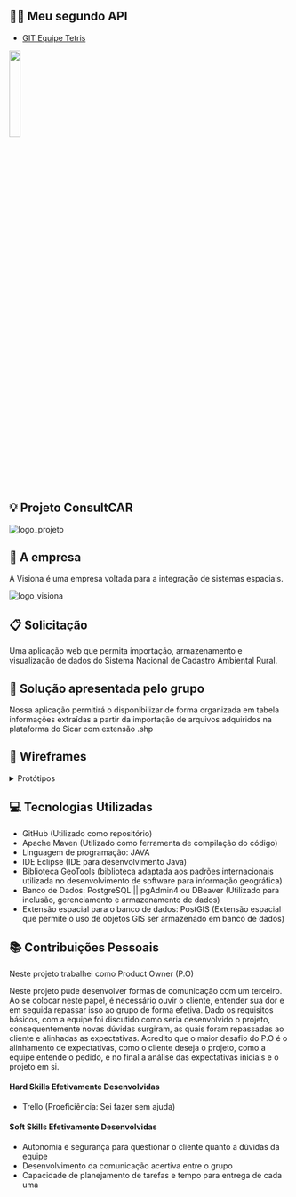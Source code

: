 ## :biking_woman: Meu segundo API

* [GIT Equipe Tetris](https://github.com/equipe-tetris/ConsultCAR) 
 <img src = "https://github.com/alexiakarine/Projeto-integrador/blob/master/Icons/tetris.jpg" width= "20%"/>



## :bulb: Projeto ConsultCAR
![logo_projeto](https://github.com/alexiakarine/Projeto-integrador/blob/master/Icons/LogoConsultCAR_50px.png)

## :briefcase: A empresa
A Visiona é uma empresa voltada para a integração de sistemas espaciais. 

![logo_visiona](https://github.com/alexiakarine/Projeto-integrador/blob/master/Icons/logoVISIONA.png)

## :clipboard: Solicitação 
Uma aplicação web que permita importação, armazenamento e visualização de dados do Sistema Nacional de Cadastro Ambiental Rural.

## :pushpin: Solução apresentada pelo grupo
Nossa aplicação permitirá o disponibilizar de forma organizada em tabela informações extraídas a partir da importação de arquivos adquiridos na plataforma do Sicar com extensão .shp

## :art: Wireframes
<details>
<summary>Protótipos</summary>

Tela principal <br>
![tela_principal](https://github.com/alexiakarine/Projeto-integrador/blob/master/Icons/Wireframe_telaPrincipal.jpeg)

Tela de entrada de arquivo <br>
![tela_entrada](https://github.com/alexiakarine/Projeto-integrador/blob/master/Icons/Wireframe_telaDirEntrada.arqComp.jpeg)

Tela de saída de arquivo <br>
![tela_saida](https://github.com/alexiakarine/Projeto-integrador/blob/master/Icons/Wireframe_telaDirSaida.arqDescomp.jpeg)

Tela de conexão bem sucedida <br>
![tela_conexao_sucedida](https://github.com/alexiakarine/Projeto-integrador/blob/master/Icons/Wireframe_telaConexaoBemSucedida.jpeg)

Tela de log <br>
![tela_log](https://github.com/alexiakarine/Projeto-integrador/blob/master/Icons/Wireframe_telaLog.jpeg)
</details>
  
## :computer: Tecnologias Utilizadas
- GitHub (Utilizado como repositório)
- Apache Maven (Utilizado como ferramenta de compilação do código)
- Linguagem de programação:  JAVA 
- IDE Eclipse (IDE para desenvolvimento Java)
- Biblioteca GeoTools (biblioteca adaptada aos padrões internacionais utilizada no desenvolvimento de software para informação geográfica)
- Banco de Dados: PostgreSQL || pgAdmin4 ou DBeaver (Utilizado para inclusão, gerenciamento e armazenamento de dados)
- Extensão espacial para o banco de dados: PostGIS (Extensão espacial que permite o uso de objetos GIS ser armazenado em banco de dados)

## :books: Contribuições Pessoais
Neste projeto trabalhei como Product Owner (P.O)

Neste projeto pude desenvolver formas de comunicação com um terceiro. Ao se colocar neste papel, é necessário ouvir o cliente, entender sua dor e em seguida repassar isso ao grupo de forma efetiva. Dado os requisitos básicos, com a equipe foi discutido como seria desenvolvido o projeto, consequentemente novas dúvidas surgiram, as quais foram repassadas ao cliente e alinhadas as expectativas.
Acredito que o maior desafio do P.O é o alinhamento de expectativas, como o cliente deseja o projeto, como a equipe entende o pedido, e no final a análise das expectativas iniciais e o projeto em si. 


#### Hard Skills Efetivamente Desenvolvidas
* Trello (Proeficiência: Sei fazer sem ajuda)
 

#### Soft Skills Efetivamente Desenvolvidas
* Autonomia e segurança para questionar o cliente quanto a dúvidas da equipe
* Desenvolvimento da comunicação acertiva entre o grupo 
* Capacidade de planejamento de tarefas e tempo para entrega de cada uma
